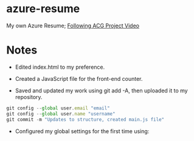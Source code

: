 # azure-resume
My own Azure Resume; [Following ACG Project Video](https://www.youtube.com/watch?v=ieYrBWmkfno&t=891s&ab_channel=ACloudGuru)
# Notes
- Edited index.html to my preference.

- Created a JavaScript file for the front-end counter.

- Saved and updated my work using git add -A, then uploaded it to my repository.
```js 
git config --global user.email "email"
git config --global user.name "username"
git commit -m "Updates to structure, created main.js file"
```

- Configured my global settings for the first time using:

